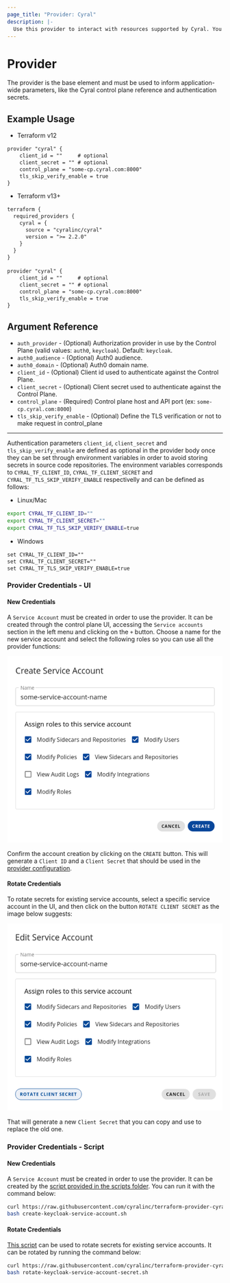 ```yaml
---
page_title: "Provider: Cyral"
description: |-
  Use this provider to interact with resources supported by Cyral. You must provide proper credentials before you can use it.
---
```


# Provider

The provider is the base element and must be used to inform application-wide
parameters, like the Cyral control plane reference and authentication secrets.

## Example Usage

- Terraform v12

```hcl
provider "cyral" {
    client_id = ""     # optional
    client_secret = "" # optional
    control_plane = "some-cp.cyral.com:8000"
    tls_skip_verify_enable = true
}
```

- Terraform v13+

```hcl
terraform {
  required_providers {
    cyral = {
      source = "cyralinc/cyral"
      version = ">= 2.2.0"
    }
  }
}

provider "cyral" {
    client_id = ""     # optional
    client_secret = "" # optional
    control_plane = "some-cp.cyral.com:8000"
    tls_skip_verify_enable = true
}
```

## Argument Reference

- `auth_provider` - (Optional) Authorization provider in use by the Control Plane (valid values: `auth0`, `keycloak`). Default: `keycloak`.
- `auth0_audience` - (Optional) Auth0 audience.
- `auth0_domain` - (Optional) Auth0 domain name.
- `client_id` - (Optional) Client id used to authenticate against the Control Plane.
- `client_secret` - (Optional) Client secret used to authenticate against the Control Plane.
- `control_plane` - (Required) Control plane host and API port (ex: `some-cp.cyral.com:8000`)
- `tls_skip_verify_enable` - (Optional) Define the TLS verification or not to make request in control_plane

---

Authentication parameters `client_id`, `client_secret` and `tls_skip_verify_enable` are defined as optional in the provider body once they can be set through environment variables in order to avoid storing secrets in source code repositories. The environment variables corresponds to `CYRAL_TF_CLIENT_ID`, `CYRAL_TF_CLIENT_SECRET` and `CYRAL_TF_TLS_SKIP_VERIFY_ENABLE` respectivelly and can be defined as follows:

- Linux/Mac

```bash
export CYRAL_TF_CLIENT_ID=""
export CYRAL_TF_CLIENT_SECRET=""
export CYRAL_TF_TLS_SKIP_VERIFY_ENABLE=true
```

- Windows

```
set CYRAL_TF_CLIENT_ID=""
set CYRAL_TF_CLIENT_SECRET=""
set CYRAL_TF_TLS_SKIP_VERIFY_ENABLE=true
```

### Provider Credentials - UI

#### New Credentials

A `Service Account` must be created in order to use the provider. It can be created through the control plane UI, accessing the `Service accounts` section in the left menu and clicking on the `+` button. Choose a name for the new service account and select the following roles so you can use all the provider functions:

<img src="https://raw.githubusercontent.com/cyralinc/terraform-provider-cyral/main/docs/images/create_service_account.png">

Confirm the account creation by clicking on the `CREATE` button. This will generate a `Client ID` and a `Client Secret` that should be used in the [provider configuration](#example-usage).

#### Rotate Credentials

To rotate secrets for existing service accounts, select a specific service account in the UI, and then click on the button `ROTATE CLIENT SECRET` as the image below suggests:

<img src="https://raw.githubusercontent.com/cyralinc/terraform-provider-cyral/main/docs/images/rotate_client_secret.png">

That will generate a new `Client Secret` that you can copy and use to replace the old one.

### Provider Credentials - Script

#### New Credentials

A `Service Account` must be created in order to use the provider. It can be created by the [script provided in the scripts folder](../scripts/create-keycloak-service-account.sh). You can run it with the command below:

```bash
curl https://raw.githubusercontent.com/cyralinc/terraform-provider-cyral/main/scripts/create-keycloak-service-account.sh -O
bash create-keycloak-service-account.sh
```

#### Rotate Credentials

[This script](../scripts/rotate-keycloak-service-account-secret.sh) can be used to rotate secrets for existing service accounts. It can be rotated by running the command below:

```bash
curl https://raw.githubusercontent.com/cyralinc/terraform-provider-cyral/main/scripts/rotate-keycloak-service-account-secret.sh -O
bash rotate-keycloak-service-account-secret.sh
```
